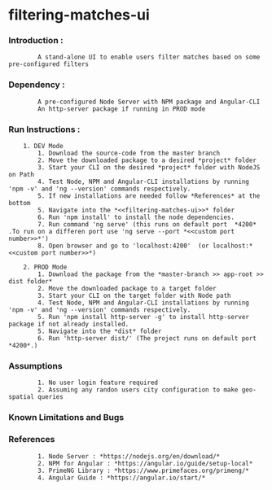 # filtering-matches-ui

### **Introduction :**
			A stand-alone UI to enable users filter matches based on some pre-configured filters

### **Dependency :**
			A pre-configured Node Server with NPM package and Angular-CLI
			An http-server package if running in PROD mode
			
### **Run Instructions :**
		
		1. DEV Mode
			1. Download the source-code from the master branch
			2. Move the downloaded package to a desired *project* folder
			3. Start your CLI on the desired *project* folder with NodeJS on Path
			4. Test Node, NPM and Angular-CLI installations by running 'npm -v' and 'ng --version' commands respectively.
			5. If new installations are needed follow *References* at the bottom 
			5. Navigate into the *<<filtering-matches-ui>>* folder
			6. Run 'npm install' to install the node dependencies.
			7. Run command 'ng serve' (this runs on default port  *4200* .To run on a differen port use 'ng serve --port *<<custom port number>>*') 
			8. Open browser and go to 'localhost:4200'  (or localhost:*<<custom port number>>*)
			
		2. PROD Mode
			1. Download the package from the *master-branch >> app-root >> dist folder*
			2. Move the downloaded package to a target folder
			3. Start your CLI on the target folder with Node path
			4. Test Node, NPM and Angular-CLI installations by running 'npm -v' and 'ng --version' commands respectively.
			5. Run 'npm install http-server -g' to install http-server package if not already installed.
			5. Navigate into the *dist* folder
			6. Run 'http-server dist/' (The project runs on default port  *4200*.) 
 
### **Assumptions**
			1. No user login feature required
			2. Assuming any randon users city configuration to make geo-spatial queries
			
### **Known Limitations and Bugs**

### **References**
			1. Node Server : *https://nodejs.org/en/download/*
			2. NPM for Angular : *https://angular.io/guide/setup-local*
			3. PrimeNG Library : *https://www.primefaces.org/primeng/*
			4. Angular Guide : *https://angular.io/start/*

